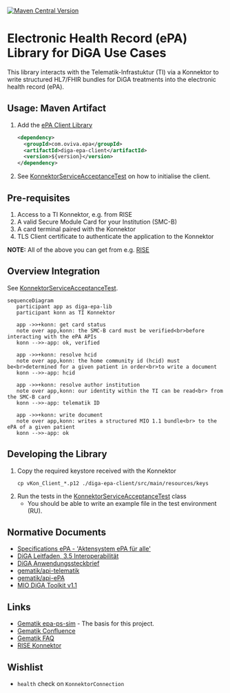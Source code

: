 [![Maven Central Version](https://img.shields.io/maven-central/v/com.oviva.epa/diga-epa-lib)](https://central.sonatype.com/artifact/com.oviva.epa/diga-epa-client)

# Electronic Health Record (ePA) Library for DiGA Use Cases

This library interacts with the Telematik-Infrastuktur (TI) via a Konnektor to write structured HL7/FHIR bundles for
DiGA treatments into the electronic health record (ePA).

## Usage: Maven Artifact
1. Add the [ePA Client Library](https://central.sonatype.com/artifact/com.oviva.epa/diga-epa-client)
   ```xml
   <dependency>
     <groupId>com.oviva.epa</groupId>
     <artifactId>diga-epa-client</artifactId>
     <version>${version}</version>
   </dependency>
   ```
2. See [KonnektorServiceAcceptanceTest](./diga-epa-client/src/test/java/com/oviva/epa/client/KonnektorServiceAcceptanceTest.java) on how to initialise the client.



## Pre-requisites

1. Access to a TI Konnektor, e.g. from RISE
2. A valid Secure Module Card for your Institution (SMC-B)
3. A card terminal paired with the Konnektor
4. TLS Client certificate to authenticate the application to the Konnektor

**NOTE:** All of the above you can get from e.g. [RISE](https://rise-konnektor.de/)

## Overview Integration
See [KonnektorServiceAcceptanceTest](./diga-epa-client/src/test/java/com/oviva/epa/client/KonnektorServiceAcceptanceTest.java).
```mermaid
sequenceDiagram
   participant app as diga-epa-lib
   participant konn as TI Konnektor
   
   app ->>+konn: get card status
   note over app,konn: the SMC-B card must be verified<br>before interacting with the ePA APIs
   konn -->>-app: ok, verified
   
   app ->>+konn: resolve hcid
   note over app,konn: the home community id (hcid) must be<br>determined for a given patient in order<br>to write a document
   konn -->>-app: hcid
   
   app ->>+konn: resolve author institution
   note over app,konn: our identity within the TI can be read<br> from the SMC-B card
   konn -->>-app: telematik ID

   app ->>+konn: write document
   note over app,konn: writes a structured MIO 1.1 bundle<br> to the ePA of a given patient
   konn -->>-app: ok
```

## Developing the Library
1. Copy the required keystore received with the Konnektor
    ```shell
    cp vKon_Client_*.p12 ./diga-epa-client/src/main/resources/keys
    ```
2. Run the tests in the [KonnektorServiceAcceptanceTest](./diga-epa-client/src/test/java/com/oviva/epa/client/KonnektorServiceAcceptanceTest.java) class
   * You should be able to write an example file in the test environment (RU).

## Normative Documents
- [Specifications ePA - 'Aktensystem ePA für alle'](https://gemspec.gematik.de/docs/gemSpec/gemSpec_Aktensystem_ePAfueralle/latest/)
- [DiGA Leitfaden, 3.5 Interoperabilität](https://www.bfarm.de/SharedDocs/Downloads/DE/Medizinprodukte/diga_leitfaden.html)
- [DiGA Anwendungssteckbrief](https://gemspec.gematik.de/docs/gemAnw/gemAnw_DiGA/latest/)
- [gematik/api-telematik](https://github.com/gematik/api-telematik/tree/OPB5)
- [gematik/api-ePA](https://github.com/gematik/api-ePA/tree/ePA-2.6)
- [MIO DiGA Toolkit v1.1](https://mio.kbv.de/display/DIGA1X1X0)

## Links
- [Gematik epa-ps-sim](https://github.com/gematik/epa-ps-sim) - The basis for this project.
- [Gematik Confluence](https://wiki.gematik.de/pages/viewpage.action?pageId=512716463#TILeitfadenf%C3%BCrDiGAHersteller-SchreibeneinesDiGA-MIOs/PDFindieePAdesNutzers)
- [Gematik FAQ](https://wiki.gematik.de/display/TFD/FAQ)
- [RISE Konnektor](https://rise-konnektor.de/)

## Wishlist
- `health` check on `KonnektorConnection`
